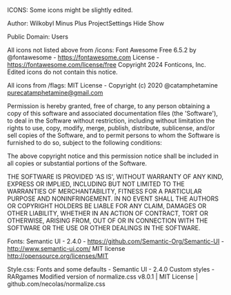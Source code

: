 ICONS:
Some icons might be slightly edited.

Author: Wilkobyl
  Minus
  Plus
  ProjectSettings
  Hide
  Show

Public Domain:
  Users

All icons not listed above from /icons:
  Font Awesome Free 6.5.2 by @fontawesome - https://fontawesome.com License - https://fontawesome.com/license/free Copyright 2024 Fonticons, Inc. Edited icons do not contain this notice.

All icons from /flags:
  MIT License - Copyright (c) 2020 @catamphetamine <purecatamphetamine@gmail.com>

  Permission is hereby granted, free of charge, to any person obtaining
  a copy of this software and associated documentation files (the
  'Software'), to deal in the Software without restriction, including
  without limitation the rights to use, copy, modify, merge, publish,
  distribute, sublicense, and/or sell copies of the Software, and to
  permit persons to whom the Software is furnished to do so, subject to
  the following conditions:

  The above copyright notice and this permission notice shall be
  included in all copies or substantial portions of the Software.

  THE SOFTWARE IS PROVIDED 'AS IS', WITHOUT WARRANTY OF ANY KIND,
  EXPRESS OR IMPLIED, INCLUDING BUT NOT LIMITED TO THE WARRANTIES OF
  MERCHANTABILITY, FITNESS FOR A PARTICULAR PURPOSE AND NONINFRINGEMENT.
  IN NO EVENT SHALL THE AUTHORS OR COPYRIGHT HOLDERS BE LIABLE FOR ANY
  CLAIM, DAMAGES OR OTHER LIABILITY, WHETHER IN AN ACTION OF CONTRACT,
  TORT OR OTHERWISE, ARISING FROM, OUT OF OR IN CONNECTION WITH THE
  SOFTWARE OR THE USE OR OTHER DEALINGS IN THE SOFTWARE.


Fonts:
  Semantic UI - 2.4.0 - https://github.com/Semantic-Org/Semantic-UI - http://www.semantic-ui.com/
  MIT license http://opensource.org/licenses/MIT

Style.css:
  Fonts and some defaults - Semantic UI - 2.4.0
  Custom styles - RARgames
  Modified version of normalize.css v8.0.1 | MIT License | github.com/necolas/normalize.css
